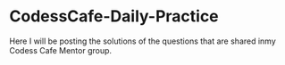 # CodessCafe-Daily-Practice

Here I will be posting the solutions of the questions that are shared inmy Codess Cafe Mentor group.
